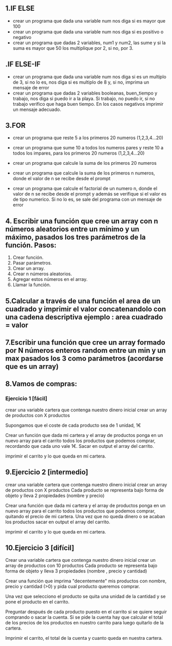 ## 1.IF ELSE
* crear un programa que dada una variable num nos diga si es mayor que 100 
* crear un programa que dada una variable num nos diga si es positivo o negativo
* crear un programa que dadas 2 variables, num1 y num2, las sume y si la suma es mayor que 50 los multiplique  por 2, si no, por 3. 



## .IF ELSE-IF
* crear un programa que dada una variable num nos diga si es un multiplo de 3, si no lo es, nos diga si es multiplo de 8 y, si no, imprima un mensaje de error
* crear un programa que dadas 2 variables booleanas, buen_tiempo y trabajo, nos diga si puedo ir a la playa. Si trabajo, no puedo ir, si no trabajo verifico que haga buen tiempo. En los casos negativos imprimir un mensaje adecuado.



## 3.FOR
* crear un programa que reste 5 a los primeros 20 numeros (1,2,3,4...20)

* crear un programa que sume 10 a todos los numeros pares y reste 10 a todos los impares, para los primeros 20 numeros (1,2,3,4...20)
* crear un programa que calcule la suma de los primeros 20 numeros
* crear un programa que calcule la suma de los primeros n numeros, donde el valor de n se recibe desde el prompt
* crear un programa que calcule el factorial de un numero n, donde el valor de n se recibe desde el prompt y además se verifique si el valor es de tipo numerico. Si no lo es, se sale del programa con un mensaje de error




## 4. Escribir una función que cree un array con n números aleatorios entre un mínimo y un máximo, pasados los tres parámetros de la función. Pasos:

1. Crear función.
2. Pasar parámetros.
3. Crear un array.
4. Crear n números aleatorios.
5. Agregar estos números en el array.
6. Llamar la función.

## 5.Calcular a través de una función el area de un cuadrado y imprimir el valor concatenandolo con una cadena descriptiva ejemplo  :  area cuadrado = valor 



## 7.Escribir una función que cree un array formado por N números enteros random entre un min y un max pasados los 3 como parámetros (acordarse que es un array)


## 8.Vamos de compras:
### Ejercicio 1 [fácil]

crear una variable cartera que contenga nuestro dinero inicial
crear un array de productos con X productos

Supongamos que el coste de cada producto sea de 1 unidad, 1€

Crear un función que dada mi cartera y el array de productos ponga en un nuevo array para el carrito todos los productos que podemos comprar, recordando que cada uno vale 1€. Sacar en output el array del carrito.

imprimir el carrito y lo que queda en mi cartera.


## 9.Ejercicio 2 [intermedio]
crear una variable cartera que contenga nuestro dinero inicial
crear un array de productos con X productos
Cada producto se representa bajo forma de objeto y lleva 2 propiedades (nombre y precio)

Crear una función que dada mi cartera y el array de productos ponga en un nuevo array para el carrito todos los productos que podemos comprar, quitando el precio de mi cartera. Una vez que no queda dinero o se acaban los productos sacar en output el array del carrito.

imprimir el carrito y lo que queda en mi cartera.

## 10.Ejercicio 3 [difícil]
Crear una variable cartera que contenga nuestro dinero inicial
crear un array de productos con 10 productos
Cada producto se representa bajo forma de objeto y lleva 3 propiedades (nombre , precio y cantidad)

Crear una función que imprima "decentemente" mis productos con nombre, precio y cantidad (>0) y pida cual producto queremos comprar.

Una vez que selecciono el producto se quita una unidad de la cantidad y se pone el producto en el carrito.

Preguntar después de cada producto puesto en el carrito si se quiere seguir comprando o sacar la cuenta. Si se pide la cuenta hay que calcular el total de los precios de los productos en nuestro carrito para luego quitarlo de la cartera.

Imprimir el carrito, el total de la cuenta y cuanto queda en nuestra cartera.